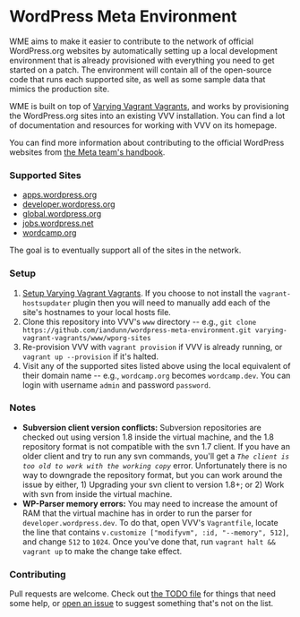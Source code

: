 # WordPress Meta Environment

WME aims to make it easier to contribute to the network of official WordPress.org websites by automatically setting
up a local development environment that is already provisioned with everything you need to get started on a patch.
The environment will contain all of the open-source code that runs each supported site, as well as some sample data
that mimics the production site.
 
WME is built on top of [Varying Vagrant Vagrants](https://github.com/Varying-Vagrant-Vagrants/VVV), and works by
provisioning the WordPress.org sites into an existing VVV installation. You can find a lot of documentation and
resources for working with VVV on its homepage.
 
You can find more information about contributing to the official WordPress websites from [the Meta team's
handbook](http://make.wordpress.org/meta/handbook/).


### Supported Sites

* [apps.wordpress.org](http://apps.wordpress.org)
* [developer.wordpress.org](http://developer.wordpress.org)
* [global.wordpress.org](http://global.wordpress.org)
* [jobs.wordpress.net](http://jobs.wordpress.net)
* [wordcamp.org](http://wordcamp.org)

The goal is to eventually support all of the sites in the network.


### Setup

1. [Setup Varying Vagrant Vagrants](https://github.com/Varying-Vagrant-Vagrants/VVV). If you choose to not install
   the `vagrant-hostsupdater` plugin then you will need to manually add each of the site's hostnames to your local
   hosts file.
1. Clone this repository into VVV's `www` directory -- e.g., 
   `git clone https://github.com/iandunn/wordpress-meta-environment.git varying-vagrant-vagrants/www/wporg-sites`
1. Re-provision VVV with `vagrant provision` if VVV is already running, or `vagrant up --provision` if it's halted.
1. Visit any of the supported sites listed above using the local equivalent of their domain name -- e.g., 
   `wordcamp.org` becomes `wordcamp.dev`. You can login with username `admin` and password `password`.


### Notes

* **Subversion client version conflicts:** Subversion repositories are checked out using version 1.8 inside the 
  virtual machine, and the 1.8 repository format is not compatible with the svn 1.7 client. If you have an older
  client and try to run any svn commands, you'll get a *`The client is too old to work with the working copy`*
  error. Unfortunately there is no way to downgrade the repository format, but you can work around the issue by
  either, 1) Upgrading your svn client to version 1.8+; or 2) Work with svn from inside the virtual machine.
* **WP-Parser memory errors:** You may need to increase the amount of RAM that the virtual machine has in order
  to run the parser for `developer.wordpress.dev`. To do that, open VVV's `Vagrantfile`, locate the line that
  contains `v.customize ["modifyvm", :id, "--memory", 512]`, and change `512` to `1024`. Once you've done that,
  run `vagrant halt && vagrant up` to make the change take effect.


### Contributing

Pull requests are welcome. Check out [the TODO file](https://github.com/iandunn/wordpress-meta-environment/blob/master/TODO.md)
for things that need some help, or [open an issue](https://github.com/iandunn/wordpress-meta-environment/issues)
to suggest something that's not on the list.
